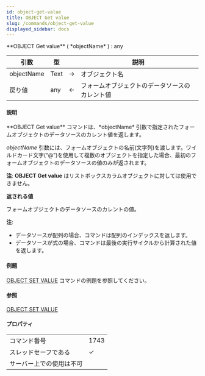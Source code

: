 ```yaml
---
id: object-get-value
title: OBJECT Get value
slug: /commands/object-get-value
displayed_sidebar: docs
---
```


<!--REF #_command_.OBJECT Get value.Syntax-->**OBJECT Get value** ( *objectName* ) : any<!-- END REF-->
<!--REF #_command_.OBJECT Get value.Params-->
| 引数 | 型 |  | 説明 |
| --- | --- | --- | --- |
| objectName | Text | &#8594;  | オブジェクト名 |
| 戻り値 | any | &#8592; | フォームオブジェクトのデータソースのカレント値 |

<!-- END REF-->

#### 説明 

<!--REF #_command_.OBJECT Get value.Summary-->**OBJECT Get value** コマンドは、*objectName* 引数で指定されたフォームオブジェクトのデータソースのカレント値を返します。<!-- END REF-->

*objectName* 引数には、フォームオブジェクトの名前(文字列)を渡します。ワイルドカード文字(“@”)を使用して複数のオブジェクトを指定した場合、最初のフォームオブジェクトのデータソースの値のみが返されます。

**注**: **OBJECT Get value** はリストボックスカラムオブジェクトに対しては使用できません。

**返される値**

フォームオブジェクトのデータソースのカレントの値。

**注**:

* データソースが配列の場合、コマンドは配列のインデックスを返します。
* データソースが式の場合、コマンドは最後の実行サイクルから計算された値を返します。

#### 例題 

[OBJECT SET VALUE](object-set-value.md) コマンドの例題を参照してください。

#### 参照 

[OBJECT SET VALUE](object-set-value.md)  

#### プロパティ
|  |  |
| --- | --- |
| コマンド番号 | 1743 |
| スレッドセーフである | &check; |
| サーバー上での使用は不可 ||


